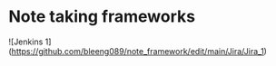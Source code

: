 # Note taking frameworks

![Jenkins 1] (https://github.com/bleeng089/note_framework/edit/main/Jira/Jira_1)

